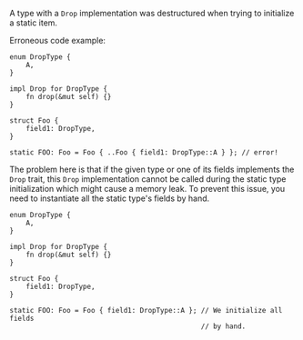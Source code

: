 A type with a `Drop` implementation was destructured when trying to initialize
a static item.

Erroneous code example:

```compile_fail,E0493
enum DropType {
    A,
}

impl Drop for DropType {
    fn drop(&mut self) {}
}

struct Foo {
    field1: DropType,
}

static FOO: Foo = Foo { ..Foo { field1: DropType::A } }; // error!
```

The problem here is that if the given type or one of its fields implements the
`Drop` trait, this `Drop` implementation cannot be called during the static
type initialization which might cause a memory leak. To prevent this issue,
you need to instantiate all the static type's fields by hand.

```
enum DropType {
    A,
}

impl Drop for DropType {
    fn drop(&mut self) {}
}

struct Foo {
    field1: DropType,
}

static FOO: Foo = Foo { field1: DropType::A }; // We initialize all fields
                                               // by hand.
```
